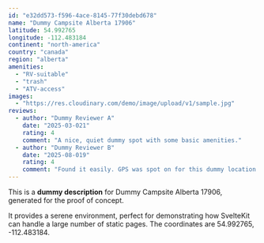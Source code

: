 ```yaml
---
id: "e32dd573-f596-4ace-8145-77f30debd678"
name: "Dummy Campsite Alberta 17906"
latitude: 54.992765
longitude: -112.483184
continent: "north-america"
country: "canada"
region: "alberta"
amenities:
  - "RV-suitable"
  - "trash"
  - "ATV-access"
images:
  - "https://res.cloudinary.com/demo/image/upload/v1/sample.jpg"
reviews:
  - author: "Dummy Reviewer A"
    date: "2025-03-021"
    rating: 4
    comment: "A nice, quiet dummy spot with some basic amenities."
  - author: "Dummy Reviewer B"
    date: "2025-08-019"
    rating: 4
    comment: "Found it easily. GPS was spot on for this dummy location."
---
```


This is a **dummy description** for Dummy Campsite Alberta 17906, generated for the proof of concept.

It provides a serene environment, perfect for demonstrating how SvelteKit can handle a large number of static pages. The coordinates are 54.992765, -112.483184.
